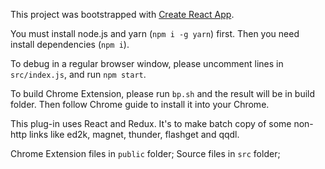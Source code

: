 This project was bootstrapped with [Create React App](https://github.com/facebookincubator/create-react-app). 

You must install node.js and yarn (`npm i -g yarn`) first. Then you need install dependencies (`npm i`).

To debug in a regular browser window, please uncomment lines in `src/index.js`, and run `npm start`.

To build Chrome Extension, please run `bp.sh` and the result will be in build folder. Then follow Chrome guide to install it into your Chrome.

This plug-in uses React and Redux. It's to make batch copy of some non-http links like ed2k, magnet, thunder, flashget and qqdl. 

Chrome Extension files in `public` folder;
Source files in `src` folder;
